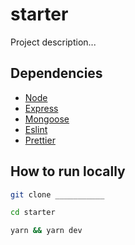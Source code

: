# **starter**

Project description...

## **Dependencies**

- [Node](https://nodejs.org/en/)
- [Express](http://expressjs.com/)
- [Mongoose](https://mongoosejs.com/)
- [Eslint](https://eslint.org/)
- [Prettier](https://prettier.io/)

## **How to run locally**

```BASH
git clone ___________

cd starter

yarn && yarn dev
```
